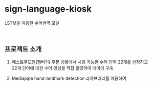 # sign-language-kiosk
LSTM을 이용한 수어번역 모델

<br>

## 프로젝트 소개

1. 패스트푸드점(햄버거) 주문 상황에서 사용 가능한 수어 단어 22개를 선정하고<br>
22개 단어에 대한 수어 영상을 직접 촬영하여 데이터 구축<br>

2. Mediapipe hand landmark detection 라이브러리를 이용하여



